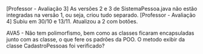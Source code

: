 [Professor - Avaliação 3] As versões 2 e 3 de SistemaPessoa.java não estão integradas na versão 1, ou seja, criou tudo separado.
[Professor - Avaliação 4] Subiu em 30/10 e 13/11. Atualizou a 2 com botões.

AVA5 - Não tem polimorfismo, bem como as classes ficaram encapsuladas junto com as classe, o que fere os padrões da POO.
O metodo exibir da classe CadastroPessoas foi verificado?
